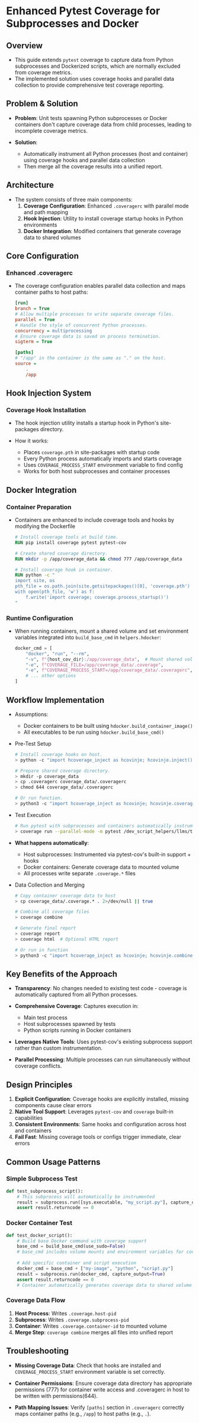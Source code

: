 # Enhanced Pytest Coverage for Subprocesses and Docker

## Overview

- This guide extends `pytest` coverage to capture data from Python subprocesses
  and Dockerized scripts, which are normally excluded from coverage metrics.
- The implemented solution uses coverage hooks and parallel data collection to
  provide comprehensive test coverage reporting.

## Problem & Solution

- **Problem**: Unit tests spawning Python subprocesses or Docker containers don't
  capture coverage data from child processes, leading to incomplete coverage
  metrics.

- **Solution**:
  - Automatically instrument all Python processes (host and container) using
    coverage hooks and parallel data collection
  - Then merge all the coverage results into a unified report.

## Architecture

- The system consists of three main components:
  1. **Coverage Configuration**: Enhanced `.coveragerc` with parallel mode and
     path mapping
  2. **Hook Injection**: Utility to install coverage startup hooks in Python
     environments  
  3. **Docker Integration**: Modified containers that generate coverage data to
     shared volumes

## Core Configuration

### Enhanced .coveragerc

- The coverage configuration enables parallel data collection and maps container
  paths to host paths:
  ```ini
  [run]
  branch = True
  # Allow multiple processes to write separate coverage files.
  parallel = True
  # Handle the style of concurrent Python processes.
  concurrency = multiprocessing
  # Ensure coverage data is saved on process termination.
  sigterm = True

  [paths]
  # "/app" in the container is the same as "." on the host.
  source =
      .
      /app
  ```

## Hook Injection System

### Coverage Hook Installation

- The hook injection utility installs a startup hook in Python's site-packages directory.

- How it works:
  - Places `coverage.pth` in site-packages with startup code
  - Every Python process automatically imports and starts coverage
  - Uses `COVERAGE_PROCESS_START` environment variable to find config
  - Works for both host subprocesses and container processes

## Docker Integration

### Container Preparation

- Containers are enhanced to include coverage tools and hooks by modifying the
  Dockerfile

  ```dockerfile
  # Install coverage tools at build time.
  RUN pip install coverage pytest pytest-cov

  # Create shared coverage directory.
  RUN mkdir -p /app/coverage_data && chmod 777 /app/coverage_data

  # Install coverage hook in container.
  RUN python -c "
  import site, os
  pth_file = os.path.join(site.getsitepackages()[0], 'coverage.pth')
  with open(pth_file, 'w') as f:
      f.write('import coverage; coverage.process_startup()')
  "
  ```

### Runtime Configuration

- When running containers, mount a shared volume and set environment variables
  integrated into `build_base_cmd` in `helpers.hdocker`:
  ```python
  docker_cmd = [
      "docker", "run", "--rm",
      "-v", f"{host_cov_dir}:/app/coverage_data",  # Mount shared volume
      "-e", f"COVERAGE_FILE=/app/coverage_data/.coverage",
      "-e", f"COVERAGE_PROCESS_START=/app/coverage_data/.coveragerc",
      # ... other options
  ]
  ```

## Workflow Implementation

- Assumptions:
  - Docker containers to be built using `hdocker.build_container_image()`
  - All executables to be run using `hdocker.build_base_cmd()`

- Pre-Test Setup
  ```bash
  # Install coverage hooks on host.
  > python -c "import hcoverage_inject as hcovinje; hcovinje.inject()"

  # Prepare shared coverage directory. 
  > mkdir -p coverage_data
  > cp .coveragerc coverage_data/.coveragerc
  > chmod 644 coverage_data/.coveragerc

  # Or run function.
  > python3 -c "import hcoverage_inject as hcovinje; hcovinje.coverage_subprocess_commands();"
  ```

- Test Execution
  ```bash
  # Run pytest with subprocesses and containers automatically instrumented.
  > coverage run --parallel-mode -m pytest /dev_script_helpers/llms/test/test_llm_transform.py
  ```

- **What happens automatically**:
  - Host subprocesses: Instrumented via pytest-cov's built-in support + hooks
  - Docker containers: Generate coverage data to mounted volume
  - All processes write separate `.coverage.*` files

- Data Collection and Merging
  ```bash
  # Copy container coverage data to host
  > cp coverage_data/.coverage.* . 2>/dev/null || true

  # Combine all coverage files
  > coverage combine

  # Generate final report
  > coverage report
  > coverage html  # Optional HTML report

  # Or run in function
  > python3 -c "import hcoverage_inject as hcovinje; hcovinje.combine_commands()"
  ```

## Key Benefits of the Approach

- **Transparency**: No changes needed to existing test code - coverage is
  automatically captured from all Python processes.

- **Comprehensive Coverage**: Captures execution in:
  - Main test process
  - Host subprocesses spawned by tests
  - Python scripts running in Docker containers

- **Leverages Native Tools**: Uses pytest-cov's existing subprocess support
  rather than custom instrumentation.

- **Parallel Processing**: Multiple processes can run simultaneously without
  coverage conflicts.

## Design Principles

1. **Explicit Configuration**: Coverage hooks are explicitly installed, missing
   components cause clear errors
2. **Native Tool Support**: Leverages `pytest-cov` and `coverage` built-in
   capabilities
3. **Consistent Environments**: Same hooks and configuration across host and
   containers
4. **Fail Fast**: Missing coverage tools or configs trigger immediate, clear
   errors

## Common Usage Patterns

### Simple Subprocess Test
```python
def test_subprocess_script():
    # This subprocess will automatically be instrumented
    result = subprocess.run([sys.executable, "my_script.py"], capture_output=True)
    assert result.returncode == 0
```

### Docker Container Test
```python
def test_docker_script():
    # Build base Docker command with coverage support
    base_cmd = build_base_cmd(use_sudo=False)
    # base_cmd includes volume mounts and environment variables for coverage
    
    # Add specific container and script execution
    docker_cmd = base_cmd + ["my-image", "python", "script.py"]
    result = subprocess.run(docker_cmd, capture_output=True)
    assert result.returncode == 0
    # Container automatically generates coverage data to shared volume
```

### Coverage Data Flow
1. **Host Process**: Writes `.coverage.host-pid`
2. **Subprocess**: Writes `.coverage.subprocess-pid` 
3. **Container**: Writes `.coverage.container-id` to mounted volume
4. **Merge Step**: `coverage combine` merges all files into unified report

## Troubleshooting

- **Missing Coverage Data**: Check that hooks are installed and
  `COVERAGE_PROCESS_START` environment variable is set correctly.

- **Container Permissions**: Ensure coverage data directory has appropriate
  permissions (777) for container write access and .coveragerc in host to be
  written with permissions(644).

- **Path Mapping Issues**: Verify `[paths]` section in `.coveragerc` correctly
  maps container paths (e.g., `/app`) to host paths (e.g., `.`).
